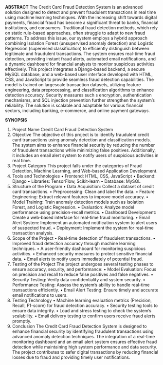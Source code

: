**ABSTRACT**
  The Credit Card Fraud Detection System is an advanced solution designed to detect and prevent fraudulent transactions in real time using machine learning techniques. With the increasing shift towards digital payments, 
  financial fraud has become a significant threat to banks, financial institutions, and consumers. Traditional fraud detection methods, which rely on static rule-based approaches, often struggle to adapt to new fraud patterns. 
  To address this issue, our system employs a hybrid approach combining Isolation Forest (unsupervised anomaly detection) and Logistic Regression (supervised classification) to efficiently distinguish between legitimate and fraudulent transactions. 
  The system ensures real-time fraud detection, providing instant fraud alerts, automated email notifications, and a dynamic dashboard for financial analysts to monitor suspicious activities effectively. 
  This project integrates a Django-based backend, a secure MySQL database, and a web-based user interface developed with HTML, CSS, and JavaScript to provide seamless fraud detection capabilities. 
  The model is trained on largescale transaction datasets, utilizing feature engineering, data preprocessing, and classification algorithms to enhance detection accuracy. Security measures such s encryption, 
  authentication mechanisms, and SQL injection prevention further strengthen the system’s reliability.
  The solution is scalable and adaptable for various financial sectors, including banking, e-commerce, and online payment gateways. 

**SYNOPSIS** 
1. Project Name 
  Credit Card Fraud Detection System 
2. Objective 
  The objective of this project is to identify fraudulent credit card 
  transactions using anomaly detection and classification models. The system 
  aims to enhance financial security by reducing the number of fraudulent 
  transactions while minimizing false positives. Additionally, it includes an email 
  alert system to notify users of suspicious activities in real time. 
3. Project Category 
  This project falls under the categories of Fraud Detection, Machine 
  Learning, and Web-based Application Development. 
4. Tools and Technologies 
  • Frontend: HTML, CSS, JavaScript 
  • Backend: Django 
  • Libraries: TensorFlow, Scikit-learn 
  • Database: MySQL 
5. Structure of the Program 
  • Data Acquisition: Collect a dataset of credit card transactions. 
  • Preprocessing: Clean and label the data. 
  • Feature Engineering: Extract relevant features to improve model 
    accuracy. 
  • Model Training: Train anomaly detection models such as Isolation Forest, 
    and Logistic Regression. 
  • Evaluation: Analyze model performance using precision-recall metrics. 
  • Dashboard Development: Create a web-based interface for real-time 
    fraud monitoring. 
  • Email Alert System: Implement an automated notification system to alert 
    users of suspected fraud.
  • Deployment: Implement the system for real-time transaction analysis. 
6. Scope of the Project 
  • Real-time detection of fraudulent transactions. 
  • Improved fraud detection accuracy through machine learning techniques. 
  • A user-friendly dashboard for monitoring suspicious activities. 
  • Enhanced security measures to protect sensitive financial data. 
  • Email alerts to notify users immediately of potential fraud. 
7. Testing of the Project 
   The project undergoes several testing phases to ensure accuracy, security, 
   and performance: 
  • Model Evaluation: Focus on precision and recall to reduce false positives 
    and false negatives. 
  • Security Testing: Verify data confidentiality and system security. 
  • Performance Testing: Assess the system’s ability to handle real-time 
    transactions efficiently. 
  • Email Alert Testing: Ensure timely and accurate email notifications to 
    users. 
8. Testing Technology 
  • Machine learning evaluation metrics (Precision, Recall, F1-score) for 
    fraud detection accuracy. 
  • Security testing tools to ensure data integrity. 
  • Load and stress testing to check the system’s scalability. 
  • Email delivery testing to confirm users receive fraud alerts promptly. 
9. Conclusion 
   The Credit Card Fraud Detection System is designed to enhance financial 
   security by identifying fraudulent transactions using advanced anomaly 
   detection techniques. The integration of a real-time monitoring dashboard and 
   an email alert system ensures effective fraud detection while maintaining high 
   system performance and data security. The project contributes to safer digital 
   transactions by reducing financial losses due to fraud and providing timely user 
   notifications.

